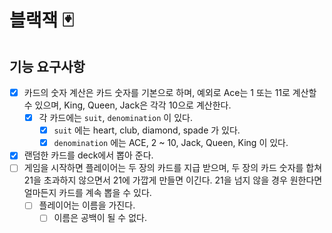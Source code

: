 # 블랙잭 🃏

## 기능 요구사항

- [x] 카드의 숫자 계산은 카드 숫자를 기본으로 하며, 예외로 Ace는 1 또는 11로 계산할 수 있으며, King, Queen, Jack은 각각 10으로 계산한다.
  - [x] 각 카드에는 `suit`, `denomination` 이 있다.
    - [x] `suit` 에는 heart, club, diamond, spade 가 있다.
    - [x] `denomination` 에는 ACE, 2 ~ 10, Jack, Queen, King 이 있다.
- [x] 랜덤한 카드를 deck에서 뽑아 준다.
- [ ] 게임을 시작하면 플레이어는 두 장의 카드를 지급 받으며, 
  두 장의 카드 숫자를 합쳐 21을 초과하지 않으면서 21에 가깝게 만들면 이긴다.
  21을 넘지 않을 경우 원한다면 얼마든지 카드를 계속 뽑을 수 있다.
  - [ ] 플레이어는 이름을 가진다.
    -[ ] 이름은 공백이 될 수 없다.